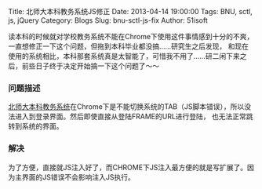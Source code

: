 Title: 北师大本科教务系统JS修正
Date: 2013-04-14 19:00:00
Tags: BNU, sctl, js, jQuery
Category: Blogs
Slug: bnu-sctl-js-fix
Author: 51isoft

读本科的时候就对学校教务系统不能在Chrome下使用这件事情感到十分的不爽，一直想修正一下这个问题，但拖到本科毕业都没搞……研究生之后发现，
和现在使用的系统相比，本科那套系统真是太智能了，可惜我不用了……研二闲下来之后，前些日子终于决定开始搞一下这个问题了～～

### 问题描述

[北师大本科教务系统](http://sctl.bnu.edu.cn/jwmis/)在Chrome下是不能切换系统的TAB（JS脚本错误），所以没法进入到登录界面。然后即使直接从登陆FRAME的URL进行登陆，
也无法正常跳转到系统的界面。

### 解决
为了方便，直接就JS注入好了，而CHROME下JS注入最方便的就是写扩展了。因为主界面的JS错误不会影响注入JS执行。